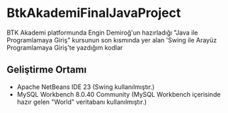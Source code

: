# BtkAkademiFinalJavaProject
BTK Akademi platformunda Engin Demiroğ'un hazırladığı "Java ile Programlamaya Giriş" kursunun son kısmında yer alan 'Swing ile Arayüz Programlamaya Giriş'te yazdığım kodlar

## Geliştirme Ortamı
 * Apache NetBeans IDE 23 (Swing kullanılmıştır.)
 * MySQL Workbench 8.0.40 Community (MySQL Workbench içerisinde hazır gelen "World" veritabanı kullanılmıştır.)
